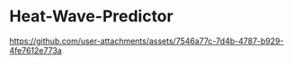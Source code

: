 # Heat-Wave-Predictor

https://github.com/user-attachments/assets/7546a77c-7d4b-4787-b929-4fe7612e773a


